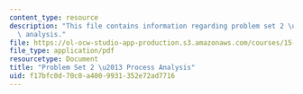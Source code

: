 ```yaml
---
content_type: resource
description: "This file contains information regarding problem set 2 \u2013 process\
  \ analysis."
file: https://ol-ocw-studio-app-production.s3.amazonaws.com/courses/15-772j-d-lab-supply-chains-fall-2014/f17bfc0d70c0a4009931352e72ad7716_MIT15_772JF14_ProblemSet2.pdf
file_type: application/pdf
resourcetype: Document
title: "Problem Set 2 \u2013 Process Analysis"
uid: f17bfc0d-70c0-a400-9931-352e72ad7716
---
```

